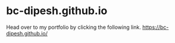 # bc-dipesh.github.io

Head over to my portfolio by clicking the following link.
https://bc-dipesh.github.io/
